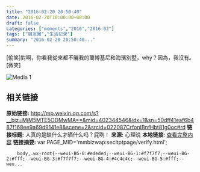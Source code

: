 ```yaml
---
title: "2016-02-20 20:50:40"
date: 2016-02-20T10:00:00+08:00
draft: false
categories: ["moments","2016","2016-02"]
tags: ["朋友圈","生活记录"]
summary: "2016-02-20 20:50:40..."
---
```


[偷笑]對啊，你看我從來都不曬我的蘭博基尼和海濱別墅，why？因為，我沒有。[微笑]

![Media 1](/Moments/photos/2016-02-20/201602202050400.jpg)

## 相关链接

**原始链接:** http://mp.weixin.qq.com/s?__biz=MjM5MTE5ODMwMA==&mid=402344546&idx=1&sn=50dff41eaf6b487f168ee9a69d9141e8&scene=2&srcid=022087CrfonIBnfHbt81g0oc#rd
**链接标题:** 人真的是缺什么才晒什么吗？屁咧！
**来源:** 心理说
**本地链接:** [查看完整内容](/link_content/2016/02/2016-02-20/link_content/)
**链接摘要:** var PAGE_MID='mmbizwap:secitptpage/verify.html';

        
        body,.wx-root{--weui-BG-0:#ededed;--weui-BG-1:#f7f7f7;--weui-BG-2:#fff;--weui-BG-3:#f7f7f7;--weui-BG-4:#4c4c4c;--weui-BG-5:#fff;--weu...

